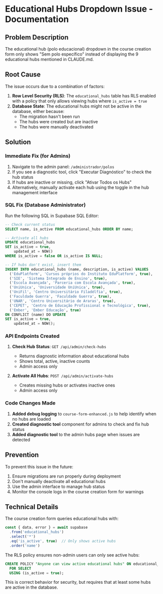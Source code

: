 # Educational Hubs Dropdown Issue - Documentation

## Problem Description

The educational hub (polo educacional) dropdown in the course creation form only shows "Sem polo específico" instead of displaying the 9 educational hubs mentioned in CLAUDE.md.

## Root Cause

The issue occurs due to a combination of factors:

1. **Row Level Security (RLS)**: The `educational_hubs` table has RLS enabled with a policy that only allows viewing hubs where `is_active = true`
2. **Database State**: The educational hubs might not be active in the database, either because:
   - The migration hasn't been run
   - The hubs were created but are inactive
   - The hubs were manually deactivated

## Solution

### Immediate Fix (for Admins)

1. Navigate to the admin panel: `/administrador/polos`
2. If you see a diagnostic tool, click "Executar Diagnóstico" to check the hub status
3. If hubs are inactive or missing, click "Ativar Todos os Hubs"
4. Alternatively, manually activate each hub using the toggle in the hub management interface

### SQL Fix (Database Administrator)

Run the following SQL in Supabase SQL Editor:

```sql
-- Check current status
SELECT name, is_active FROM educational_hubs ORDER BY name;

-- Activate all hubs
UPDATE educational_hubs
SET is_active = true,
    updated_at = NOW()
WHERE is_active = false OR is_active IS NULL;

-- If hubs don't exist, insert them
INSERT INTO educational_hubs (name, description, is_active) VALUES 
  ('EduPlatform', 'Cursos próprios do Instituto EduPlatform', true),
  ('SIE', 'Sistema Integrado de Ensino', true),
  ('Escola Avançada', 'Parceria com Escola Avançada', true),
  ('UniUnica', 'Universidade UniUnica', true),
  ('UniFil', 'Centro Universitário Filadélfia', true),
  ('Faculdade Guerra', 'Faculdade Guerra', true),
  ('UNAR', 'Centro Universitário de Araras', true),
  ('CEPET', 'Centro de Educação Profissional e Tecnológica', true),
  ('Ember', 'Ember Educação', true)
ON CONFLICT (name) DO UPDATE
SET is_active = true,
    updated_at = NOW();
```

### API Endpoints Created

1. **Check Hub Status**: `GET /api/admin/check-hubs`
   - Returns diagnostic information about educational hubs
   - Shows total, active, inactive counts
   - Admin access only

2. **Activate All Hubs**: `POST /api/admin/activate-hubs`
   - Creates missing hubs or activates inactive ones
   - Admin access only

### Code Changes Made

1. **Added debug logging** to `course-form-enhanced.js` to help identify when no hubs are loaded
2. **Created diagnostic tool** component for admins to check and fix hub status
3. **Added diagnostic tool** to the admin hubs page when issues are detected

## Prevention

To prevent this issue in the future:

1. Ensure migrations are run properly during deployment
2. Don't manually deactivate all educational hubs
3. Use the admin interface to manage hub status
4. Monitor the console logs in the course creation form for warnings

## Technical Details

The course creation form queries educational hubs with:
```javascript
const { data, error } = await supabase
  .from('educational_hubs')
  .select('*')
  .eq('is_active', true)  // Only shows active hubs
  .order('name')
```

The RLS policy ensures non-admin users can only see active hubs:
```sql
CREATE POLICY "Anyone can view active educational hubs" ON educational_hubs
  FOR SELECT
  USING (is_active = true);
```

This is correct behavior for security, but requires that at least some hubs are active in the database.